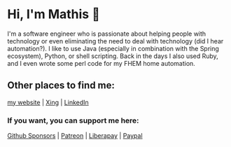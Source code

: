 # Hi, I'm Mathis :wave:

I'm a software engineer who is passionate about helping people with technology or even eliminating the need to deal with technology (did I hear automation?). I like to use Java (especially in combination with the Spring ecosystem), Python, or shell scripting. Back in the days I also used Ruby, and I even wrote some perl code for my FHEM home automation.

## Other places to find me:
<a href="https://zephyrsoft.org">my website</a> | <a href="https://www.xing.com/profile/Mathis_DirksenThedens">Xing</a> | <a href="https://www.linkedin.com/in/mathisdt/">LinkedIn</a>

### If you want, you can support me here:
<a href="https://github.com/sponsors/mathisdt">Github Sponsors</a> | <a href="https://patreon.com/MathisDT">Patreon</a> | <a href="https://liberapay.com/MathisDT">Liberapay</a> | <a href="https://paypal.me/MathisDT">Paypal</a>
